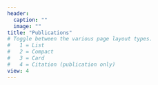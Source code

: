 ```yaml
---
header:
  caption: ""
  image: ""
title: "Publications"
# Toggle between the various page layout types.
#   1 = List
#   2 = Compact
#   3 = Card
#   4 = Citation (publication only)
view: 4
---
```

